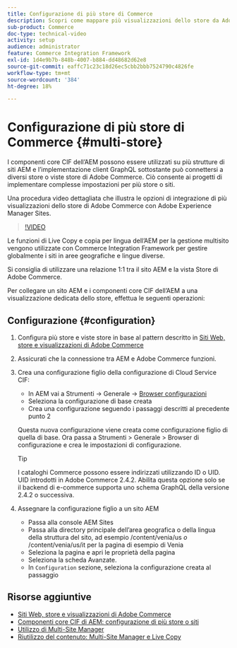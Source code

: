 ```yaml
---
title: Configurazione di più store di Commerce
description: Scopri come mappare più visualizzazioni dello store da Adobe Commerce a AEM. Questo consente ai progetti di supportare casi d’uso multi-tenant e multilingue.
sub-product: Commerce
doc-type: technical-video
activity: setup
audience: administrator
feature: Commerce Integration Framework
exl-id: 1d4e9b7b-848b-4007-b884-dd48682d62e8
source-git-commit: eaffc71c23c18d26ec5cbb2bbb7524790c4826fe
workflow-type: tm+mt
source-wordcount: '384'
ht-degree: 18%

---
```


# Configurazione di più store di Commerce {#multi-store}

I componenti core CIF dell’AEM possono essere utilizzati su più strutture di siti AEM e l’implementazione client GraphQL sottostante può connettersi a diversi store o viste store di Adobe Commerce. Ciò consente ai progetti di implementare complesse impostazioni per più store o siti.

Una procedura video dettagliata che illustra le opzioni di integrazione di più visualizzazioni dello store di Adobe Commerce con Adobe Experience Manager Sites.

>[!VIDEO](https://video.tv.adobe.com/v/28952/?quality=12)

Le funzioni di Live Copy e copia per lingua dell’AEM per la gestione multisito vengono utilizzate con Commerce Integration Framework per gestire globalmente i siti in aree geografiche e lingue diverse.

Si consiglia di utilizzare una relazione 1:1 tra il sito AEM e la vista Store di Adobe Commerce.

Per collegare un sito AEM e i componenti core CIF dell’AEM a una visualizzazione dedicata dello store, effettua le seguenti operazioni:

## Configurazione {#configuration}

1. Configura più store e viste store in base al pattern descritto in [Siti Web, store e visualizzazioni di Adobe Commerce](https://experienceleague.adobe.com/docs/commerce-admin/start/setup/websites-stores-views.html)

2. Assicurati che la connessione tra AEM e Adobe Commerce funzioni.

3. Crea una configurazione figlio della configurazione di Cloud Service CIF:

   * In AEM vai a Strumenti -> Generale -> [Browser configurazioni](/help/sites-administering/configurations.md#using-configuration-browser)
   * Seleziona la configurazione di base creata
   * Crea una configurazione seguendo i passaggi descritti al precedente punto 2

   Questa nuova configurazione viene creata come configurazione figlio di quella di base. Ora passa a Strumenti > Generale > Browser di configurazione e crea le impostazioni di configurazione.

   >[!TIP]
   >
   >I cataloghi Commerce possono essere indirizzati utilizzando ID o UID. UID introdotti in Adobe Commerce 2.4.2. Abilita questa opzione solo se il backend di e-commerce supporta uno schema GraphQL della versione 2.4.2 o successiva.

4. Assegnare la configurazione figlio a un sito AEM

   * Passa alla console AEM Sites
   * Passa alla directory principale dell’area geografica o della lingua della struttura del sito, ad esempio /content/venia/us _o_ /content/venia/us/it per la pagina di esempio di Venia
   * Seleziona la pagina e apri le proprietà della pagina
   * Seleziona la scheda Avanzate.
   * In `Configuration` sezione, seleziona la configurazione creata al passaggio

## Risorse aggiuntive

* [Siti Web, store e visualizzazioni di Adobe Commerce](https://experienceleague.adobe.com/docs/commerce-admin/start/setup/websites-stores-views.html)
* [Componenti core CIF di AEM: configurazione di più store o siti](https://github.com/adobe/aem-core-cif-components#multi-store--site-configuration)
* [Utilizzo di Multi-Site Manager](https://experienceleague.adobe.com/docs/experience-manager-learn/sites/translation/multi-site-manager-feature-video-use.html)
* [Riutilizzo del contenuto: Multi-Site Manager e Live Copy](/help/sites-administering/msm.md)
